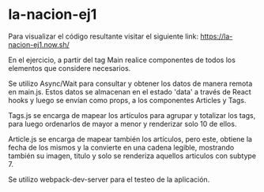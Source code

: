 # la-nacion-ej1

Para visualizar el código resultante visitar el siguiente link: https://la-nacion-ej1.now.sh/ 

En el ejercicio, a partir del tag Main realice componentes de todos los elementos que considere necesarios. 

Se utilizo Async/Wait para consultar y obtener los datos de manera remota en main.js. Estos datos se almacenan en el estado 'data' a través de React hooks y luego se envían como props, a los componentes Articles y Tags. 

Tags.js se encarga de mapear los artículos para agrupar y totalizar los tags, para luego ordenarlos de mayor a menor y renderizar solo 10 de ellos.

Article.js se encarga de mapear también los artículos, pero este, obtiene la fecha de los mismos y la convierte en una cadena legible, mostrando también su imagen, titulo y solo se renderiza aquellos articulos con subtype 7. 

Se utilizo webpack-dev-server para el testeo de la aplicación. 
